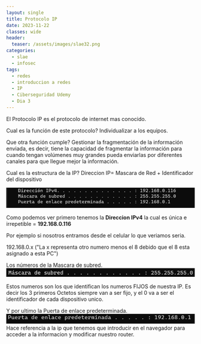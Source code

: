 ```yaml
---
layout: single
title: Protocolo IP
date: 2023-11-22
classes: wide
header:
  teaser: /assets/images/slae32.png
categories:
  - slae
  - infosec
tags:
  - redes
  - introduccion a redes
  - IP
  - Ciberseguridad Udemy
  - Dia 3
---
```


El Protocolo IP es el protocolo de internet mas conocido.

Cual es la función de este protocolo?
	Individualizar a los equipos.

Que otra función cumple?
	Gestionar la fragmentación de la información enviada, es decir, tiene la capacidad de fragmentar la información para cuando tengan volúmenes muy grandes pueda enviarlas por diferentes canales para que llegue mejor la información.

Cual es la estructura de la IP?
	Direccion IP= Mascara de Red + Identificador del dispositivo

![[Pasted image 20231121104834.png]](../assets/images/img-ciberseguridad-udemy/Pasted%20image%2020231121104834.png)

Como podemos ver primero tenemos la **Direccion IPv4** la cual es única e irrepetible = **192.168.0.116**

Por ejemplo si nosotros entramos desde el celular lo que veriamos seria.

192.168.0.x ("La x representa otro numero menos el 8 debido que el 8 esta asignado a esta PC")

Los números de la Mascara de subred.
![[Pasted image 20231121105425.png]](../assets/images/img-ciberseguridad-udemy/Pasted%20image%2020231121105425.png)

Estos numeros son los que identifican los numeros FIJOS de nuestra IP. Es decir los 3 primeros Octetos siempre van a ser fijo, y el 0 va a ser el identificador de cada dispositivo unico.


Y por ultimo la Puerta de enlace predeterminada.
![[Pasted image 20231121110016.png]](../assets/images/img-ciberseguridad-udemy/Pasted%20image%2020231121110016.png)
Hace referencia a la ip que tenemos que introducir en el navegador para acceder a la informacion y modificar nuestro router.


